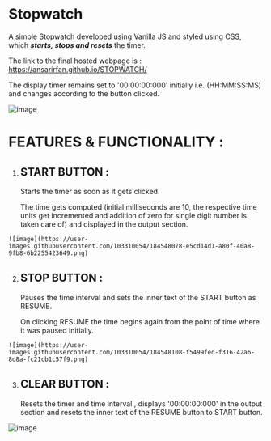 # Stopwatch
A simple Stopwatch developed using Vanilla JS and styled using CSS, which ***starts, stops and resets*** the timer. 

The link to the final hosted webpage is : https://ansarirfan.github.io/STOPWATCH/



The display timer remains set to '00:00:00:000' initially i.e. (HH:MM:SS:MS) and changes according to the button clicked.

![image](https://user-images.githubusercontent.com/103310054/184548024-11f5a9fe-4aa1-48d2-a3bd-f4210b2e5074.png)
# FEATURES & FUNCTIONALITY :

  1. ## START BUTTON : 
     <p> Starts the timer as soon as it gets clicked. </p>
     <p> The time gets computed (initial milliseconds are 10, the respective time units get incremented and addition of zero for single digit number is taken care of)  and displayed in the output section. </p>
     
    ![image](https://user-images.githubusercontent.com/103310054/184548078-e5cd14d1-a80f-40a8-9fb8-6b2255423649.png)

     
  2. ## STOP BUTTON :
     <p> Pauses the time interval and sets the inner text of the START button as RESUME. </p>
     <p> On clicking RESUME the time begins again from the point of time where it was paused initially. </p>
     
    ![image](https://user-images.githubusercontent.com/103310054/184548108-f5499fed-f316-42a6-8d8a-fc21cb1c57f9.png)

     
     
    
     
  3.  ## CLEAR BUTTON : 
      Resets the timer and time interval , displays '00:00:00:000' in the output section and resets the inner text of the RESUME button to START button. 
      
![image](https://user-images.githubusercontent.com/103310054/184548134-0a8a86d2-f8ba-4d26-87cd-45a1b30abfe1.png)
